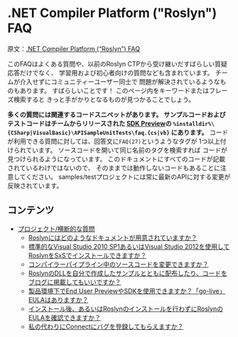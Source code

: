 # .NET Compiler Platform ("Roslyn") FAQ

原文：[.NET Compiler Platform (“Roslyn”) FAQ](http://roslyn.codeplex.com/wikipage?title=FAQ)

このFAQはよくある質問や、以前のRoslyn CTPから受け継いだすばらしい質疑応答だけでなく、
学習用および初心者向けの質問なども含まれています。
チームが介入せずにコミュニティーユーザー同士で
問題が解決されているようなものもあります。
すばらしいことです！
このページ内をキーワードまたはフレーズ検索すると
きっと手がかりとなるものが見つかることでしょう。

**多くの質問には関連するコードスニペットがあります。
サンプルコードおよびテストコードはチームからリリースされた
[SDK Preview](http://go.microsoft.com/fwlink/?LinkId=394641)の
`%installdir%\{CSharp|VisualBasic}\APISampleUnitTests\faq.{cs|vb}`
にあります。**
コードが利用できる質問に対しては、回答文に`FAQ(27)`というようなタグが
1つ以上付けられています。
ソースコードを開いて同じ名前のタグを検索すれば
コードが見つけられるようになっています。
このドキュメントにすべてのコードが記載されているわけではないので、
そのままでは動作しないコードもあることに注意してください。
samples/testプロジェクトには常に最新のAPIに対する変更が反映されています。


## コンテンツ

* [プロジェクト/横断的な質問](#project_cross_cutting_questions)
  * [Roslynにはどのようなドキュメントが用意されていますか？](#what_docs_are_available_on_roslyn)
  * [標準的なVisual Studio 2010 SP1あるいはVisual Studio 2012を使用してRoslynをSxSでインストールできますか？](#does_installing_roslyn_work_sxs_with_regular_vs_2010_sp1_or_vs_2012)
  * [コンパイラーパイプライン中のソースコードを変更できますか？](#can_i_rewrite_source_code_within_the_compiler_pipeline)
  * [RoslynのDLLを自分で作成したサンプルとともに配布したり、コードをブログに掲載してもいいですか？](#can_i_redistribute_the_roslyn_dlls_with_my_samples_or_code_on_my_blog)
  * [製品環境下でEnd User PreviewやSDKを使用できますか？「go-live」EULAはありますか？](#can_i_use_the_end_user_preview_or_sdk_for_my_production_code_does_it_have_a_go-live_eula)
  * [インストール後、あるいはRoslynのインストールを行わずにRoslynのEULAを確認できますか？](#where_can_i_see_the_roslyn_eula_after_installation_or_without_committing_to_install_roslyn)
  * [私の代わりにConnectにバグを登録してもらえますか？](#can_you_just_open_a_connect_bug_for_me)
